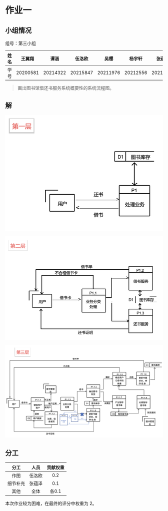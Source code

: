 # 作业一

## 小组情况

组号：第三小组

| 姓名 |  王翼翔  |   谭涵   |  伍洛欧  |   吴樱   |  杨宇轩  |  张蕴泽  |  李可馨  |
| :--: | :------: | :------: | :------: | :------: | :------: | :------: | :------: |
| 学号 | 20200581 | 20214322 | 20215847 | 20211976 | 20212556 | 20210796 | 20205545 |

> 画出图书馆借还书服务系统概要性的系统流程图。

## 解

![image-20240615211543891](assets/image-20240615211543891.png)

![image-20240615211604953](assets/image-20240615211604953.png)

![image-20240615211631907](assets/image-20240615211631907.png)

## 分工

|   分工   |  人员  | 贡献权重 |
| :------: | :----: | :------: |
|   作图   | 伍洛欧 |   0.2    |
| 细节补充 | 张蕴泽 |   0.1    |
|   其他   |  全体  |  各0.1   |

本次作业较为困难，在最终的评分中权重为 2。
